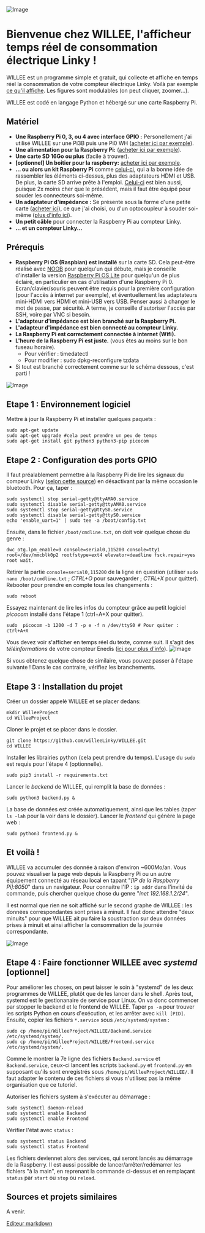 ![Image](logos/LogoFinalWILLEE.png?raw=true)

# Bienvenue chez WILLEE, l'afficheur temps réel de consommation électrique Linky !

WILLEE est un programme simple et gratuit, qui collecte et affiche en temps réel la consommation de votre compteur électrique Linky.
Voilà par exemple <a href="./screenshots/captureWILLEEFrontend.PNG" target="_top">ce qu'il affiche</a>.
Les figures sont modulables (on peut cliquer, zoomer...).

WILLEE est codé en langage Python et hébergé sur une carte Raspberry Pi.

## Matériel
* **Une Raspberry Pi 0, 3, ou 4 avec interface GPIO :** Personellement j'ai utilisé WILLEE sur une Pi3B puis une Pi0 WH ([acheter ici par exemple](https://www.kubii.fr/cartes-raspberry-pi/2076-raspberry-pi-zero-wh-kubii-3272496009394.html)).
* **Une alimentation pour la Raspberry Pi:** ([acheter ici par exemple](https://www.kubii.fr/14-chargeurs-alimentations-raspberry/1639-alimentation-raspberry-pi-5v-25a-pour-raspberry-pi-3-couleur-blanche-kubii-640522710911.html)).
* **Une carte SD 16Go ou plus** (facile à trouver).
* **[optionnel] Un boitier pour la raspberry:**  [acheter ici par exemple](https://www.kubii.fr/boitiers-et-supports/1833-boitier-pi-zero-modmypi-kubii-3272496006799.html#/171-couleur-blanc).
* **... ou alors un kit Raspberry Pi** comme [celui-ci](https://www.kubii.fr/raspberry-pi-microbit/2079-kit-pi-zero-wh-kubii-3272496009523.html), qui a la bonne idée de rassembler les éléments ci-dessus, plus des adaptateurs HDMI et USB. De plus, la carte SD arrive prête à l'emploi. [Celui-ci](https://www.kubii.fr/kits-raspberry-pi/2078-kit-pi-zero-v13-kubii-3272496009516.html) est bien aussi, puisque 2x moins cher que le présédent, mais il faut être équipé pour souder les connecteurs soi-même.
* **Un adaptateur d'impédance :** Se présente sous la forme d'une petite carte ([acheter ici](https://www.tindie.com/products/Hallard/pitinfo/)), ce que j'ai choisi, ou d'un optocoupleur à souder soi-même ([plus d'info ici](https://hallard.me/pitinfov12/)).
* **Un petit câble** pour connecter la Raspberry Pi au compteur Linky.
* **... et un compteur Linky...** 

## Prérequis
* **Raspberry Pi OS (Raspbian) est installé** sur la carte SD. Cela peut-être réalisé avec [NOOB](https://www.raspberrypi-france.fr/guide/installer-raspbian-raspberry-pi/) pour quelqu'un qui débute, mais je conseille d'installer la version [Raspberry Pi OS Lite](https://www.raspberrypi.org/software/operating-systems/#raspberry-pi-os-32-bit) pour quelqu'un de plus éclairé, en particulier en cas d'utilisation d'une Raspberry Pi 0. Ecran/clavier/souris peuvent être requis pour la première configuration (pour l'accès à internet par exemple), et éventuellement les adaptateurs mini-HDMI vers HDMI et mini-USB vers USB. Penser aussi à changer le mot de passe, par sécurité. A terme, je conseille d'autoriser l'accès par SSH, voire par VNC si besoin.
* **L'adapteur d'impédance est bien branché sur la Raspberry Pi.**
* **L'adapteur d'impédance est bien connecté au compteur Linky.** 
* **La Raspberry Pi est correctement connectée à internet (Wifi).**
* **L'heure de la Raspberry Pi est juste.** (vous êtes au moins sur le bon fuseau horaire).
	* Pour vérifier : timedatectl
	* Pour modifier : sudo dpkg-reconfigure tzdata
* Si tout est branché correctement comme sur le schéma dessous, c'est parti !

![Image](screenshots/schemaMontage.png?raw=true)

## Etape 1 : Environnement logiciel
Mettre à jour la Raspberry Pi et installer quelques paquets :

	sudo apt-get update
	sudo apt-get upgrade #cela peut prendre un peu de temps
	sudo apt-get install git python3 python3-pip picocom

## Etape 2 : Configuration des ports GPIO
Il faut préalablement permettre à la Raspberry Pi de lire les signaux du compeur Linky ([selon cette source](https://spellfoundry.com/2016/05/29/configuring-gpio-serial-port-raspbian-jessie-including-pi-3-4/)) en désactivant par la même occasion le bluetooth. Pour ça, taper :

	sudo systemctl stop serial-getty@ttyAMA0.service
	sudo systemctl disable serial-getty@ttyAMA0.service
	sudo systemctl stop serial-getty@ttyS0.service
	sudo systemctl disable serial-getty@ttyS0.service
	echo 'enable_uart=1' | sudo tee -a /boot/config.txt
Ensuite, dans le fichier `/boot/cmdline.txt`, on doit voir quelque chose du genre : 

	dwc_otg.lpm_enable=0 console=serial0,115200 console=tty1 root=/dev/mmcblk0p2 rootfstype=ext4 elevator=deadline fsck.repair=yes root wait. 

Retirer la partie `console=serial0,115200` de la ligne en question (utiliser `sudo nano /boot/cmdline.txt` ; *CTRL+O* pour sauvegarder ; *CTRL+X* pour quitter).
Rebooter pour prendre en compte tous les changements :

	sudo reboot
Essayez maintenant de lire les infos du compteur grâce au petit logiciel *picocom* installé dans l'étape 1 (ctrl+A+X pour quitter).

	sudo  picocom -b 1200 -d 7 -p e -f n /dev/ttyS0 # Pour quiter : ctrl+A+X

Vous devez voir s'afficher en temps réel du texte, comme suit. Il s'agit des *téléinformations* de votre compteur Enedis ([ici pour plus d'info](https://www.enedis.fr/sites/default/files/Enedis-NOI-CPT_02E.pdf)).
![Image](screenshots/picocom.png?raw=true)

Si vous obtenez quelque chose de similaire, vous pouvez passer à l'étape suivante !
Dans le cas contraire, vérifiez les branchements.

## Etape 3 : Installation du projet
Créer un dossier appelé WILLEE et se placer dedans:

	mkdir WilleeProject 
	cd WilleeProject
Cloner le projet et se placer dans le dossier.

	git clone https://github.com/willeeLinky/WILLEE.git
	cd WILLEE
Installer les librairies python (cela peut prendre du temps). L'usage du `sudo` est requis pour l'étape 4 (optionnelle).

	sudo pip3 install -r requirements.txt
Lancer le *backend* de WILLEE, qui remplit la base de données :

	sudo python3 backend.py & 
	
La base de données est créée automatiquement, ainsi que les tables (taper `ls -lah` pour la voir dans le dossier).
Lancer le *frontend* qui génère la page web :
	
	sudo python3 frontend.py & 
## Et voilà ! 
WILLEE va accumuler des donnée à raison d'environ ~600Mo/an.
Vous pouvez visualiser la page web depuis la Raspberry Pi ou un autre équipement connecté au réseau local en tapant "*[IP de la Raspberry Pi]:8050*" dans un navigateur.
Pour connaitre l'IP : `ip addr` dans l'invité de commande, puis chercher quelque chose du genre "*inet 192.168.1.2/24*".

Il est normal que rien ne soit affiché sur le second graphe de WILLEE : les données correspondantes sont prises à minuit. Il faut donc attendre "deux minuits" pour que WILLEE ait pu faire la soustraction sur deux données prises à minuit et ainsi afficher la consommation de la journée correspondante.

![Image](screenshots/captureWILLEEFrontend.PNG?raw=true)

## Etape 4 : Faire fonctionner WILLEE avec *systemd* [optionnel]
Pour améliorer les choses, on peut laisser le soin à "systemd" de les deux programmes de WILLEE, plutôt que de les lancer dans le shell. Après tout, systemd est le gestionanaire de service pour Linux.
On va donc commencer par stopper le backend et le frontend de WILLEE. Taper `ps -a` pour trouver les scripts Python en cours d'exécution, et les arrêter avec `kill [PID]`.
Ensuite, copier les fichiers `*.service` sous `/etc/systemd/system` :
	
	sudo cp /home/pi/WilleeProject/WILLEE/Backend.service /etc/systemd/system/.
	sudo cp /home/pi/WilleeProject/WILLEE/Frontend.service /etc/systemd/system/.
Comme le montrer la 7e ligne des fichiers `Backend.service` et `Backend.service`, ceux-ci lancent les scripts `backend.py` et `frontend.py` en supposant qu'ils sont enregistrés sous `/home/pi/WilleeProject/WILLEE/`. Il faut adapter le contenu de ces fichiers si vous n'utilisez pas la même organisation que ce tutoriel.

Autoriser les fichiers system à s'exécuter au démarrage :

	sudo systemctl daemon-reload
	sudo systemctl enable Backend
	sudo systemctl enable Frontend

Vérifier l'état avec `status` :

	sudo systemctl status Backend
	sudo systemctl status Frontend

Les fichiers deviennet alors des services, qui seront lancés au démarrage de la Raspberry. Il est aussi possible de lancer/arrêter/redémarrer les fichiers "à la main", en reprenant la commande ci-dessus et en remplaçant `status` par `start` ou `stop` ou `reload`.

## Sources et projets similaires
A venir.
    
[Editeur markdown](https://stackedit.io/app#)
